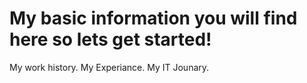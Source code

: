 # My basic information you will find here so lets get started!
My work history.
My Experiance. 
My IT Jounary.
